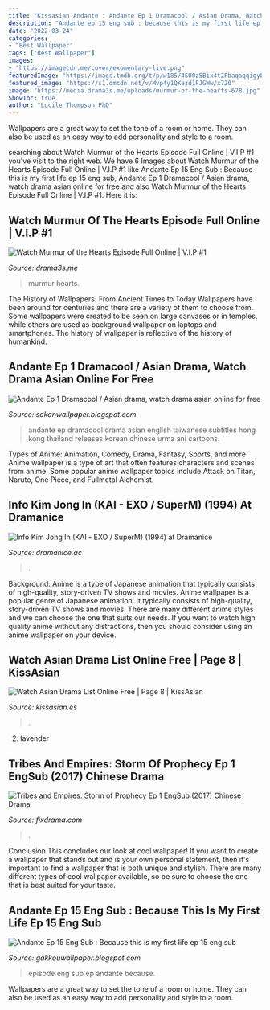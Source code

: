 ```yaml
---
title: "Kissasian Andante : Andante Ep 1 Dramacool / Asian Drama, Watch Drama Asian Online For Free"
description: "Andante ep 15 eng sub : because this is my first life ep 15 eng sub"
date: "2022-03-24"
categories:
- "Best Wallpaper"
tags: ["Best Wallpaper"]
images:
- "https://imagecdn.me/cover/exomentary-live.png"
featuredImage: "https://image.tmdb.org/t/p/w185/4SU0z5Bix4t2FbaqaqqigyL1ah4.jpg"
featured_image: "https://s1.dmcdn.net/v/Mvp4y1QKezd1FJGWw/x720"
image: "https://media.drama3s.me/uploads/murmur-of-the-hearts-678.jpg"
ShowToc: true
author: "Lucile Thompson PhD"
---
```



Wallpapers are a great way to set the tone of a room or home. They can also be used as an easy way to add personality and style to a room.

	

		
searching about Watch Murmur of the Hearts Episode Full Online | V.I.P #1 you've visit to the right web. We have 6 Images about Watch Murmur of the Hearts Episode Full Online | V.I.P #1 like Andante Ep 15 Eng Sub : Because this is my first life ep 15 eng sub, Andante Ep 1 Dramacool / Asian drama, watch drama asian online for free and also Watch Murmur of the Hearts Episode Full Online | V.I.P #1. Here it is:
		
    
## Watch Murmur Of The Hearts Episode Full Online | V.I.P #1

<img loading=lazy src="https://media.drama3s.me/uploads/murmur-of-the-hearts-678.jpg" onerror="this.onerror=null;this.src='https://tse1.mm.bing.net/th?id=OIP.Bb8WtBlMDf124JhLZPGcjAAAAA&amp;pid=15.1';" alt="Watch Murmur of the Hearts Episode Full Online | V.I.P #1">

_Source: drama3s.me_

>murmur hearts. 

	

The History of Wallpapers: From Ancient Times to Today
Wallpapers have been around for centuries and there are a variety of them to choose from. Some wallpapers were created to be seen on large canvases or in temples, while others are used as background wallpaper on laptops and smartphones. The history of wallpaper is reflective of the history of humankind.

    
## Andante Ep 1 Dramacool / Asian Drama, Watch Drama Asian Online For Free

<img loading=lazy src="https://s1.dmcdn.net/v/Mvp4y1QKezd1FJGWw/x720" onerror="this.onerror=null;this.src='https://tse4.mm.bing.net/th?id=OIP.za8B8bTDvxZumjopPZCaZQHaEK&amp;pid=15.1';" alt="Andante Ep 1 Dramacool / Asian drama, watch drama asian online for free">

_Source: sakanwallpaper.blogspot.com_

>andante ep dramacool drama asian english taiwanese subtitles hong kong thailand releases korean chinese urma ani cartoons. 

	

Types of Anime: Animation, Comedy, Drama, Fantasy, Sports, and more
Anime wallpaper is a type of art that often features characters and scenes from anime. Some popular anime wallpaper topics include Attack on Titan, Naruto, One Piece, and Fullmetal Alchemist.

    
## Info Kim Jong In (KAI - EXO / SuperM) (1994) At Dramanice

<img loading=lazy src="https://imagecdn.me/cover/exomentary-live.png" onerror="this.onerror=null;this.src='https://tse1.mm.bing.net/th?id=OIP.bS1HmsFcbOq2LkxnppdYUQAAAA&amp;pid=15.1';" alt="Info Kim Jong In (KAI - EXO / SuperM) (1994) at Dramanice">

_Source: dramanice.ac_

>. 

	

Background: Anime is a type of Japanese animation that typically consists of high-quality, story-driven TV shows and movies.
Anime wallpaper is a popular genre of Japanese animation. It typically consists of high-quality, story-driven TV shows and movies. There are many different anime styles and we can choose the one that suits our needs. If you want to watch high quality anime without any distractions, then you should consider using an anime wallpaper on your device.

    
## Watch Asian Drama List Online Free | Page 8 | KissAsian

<img loading=lazy src="https://kissasian.es/media/imagesv2/2019/08/Ano-ko-no-Toriko-2018.jpg" onerror="this.onerror=null;this.src='https://tse4.mm.bing.net/th?id=OIP.5n4CImgqaBls7mDoC_Kl2QAAAA&amp;pid=15.1';" alt="Watch Asian Drama List Online Free | Page 8 | KissAsian">

_Source: kissasian.es_

>. 

	

2. lavender 

    
## Tribes And Empires: Storm Of Prophecy Ep 1 EngSub (2017) Chinese Drama

<img loading=lazy src="https://imgur.fixdrama.com/poster/820/andante-korean-2017-1.jpg?type=small" onerror="this.onerror=null;this.src='https://tse1.mm.bing.net/th?id=OIP._imAJBZqtXMulYW10MTgpQHaKc&amp;pid=15.1';" alt="Tribes and Empires: Storm of Prophecy Ep 1 EngSub (2017) Chinese Drama">

_Source: fixdrama.com_

>. 

	

Conclusion
This concludes our look at cool wallpaper! If you want to create a wallpaper that stands out and is your own personal statement, then it's important to find a wallpaper that is both unique and stylish. There are many different types of cool wallpaper available, so be sure to choose the one that is best suited for your taste.

    
## Andante Ep 15 Eng Sub : Because This Is My First Life Ep 15 Eng Sub

<img loading=lazy src="https://image.tmdb.org/t/p/w185/4SU0z5Bix4t2FbaqaqqigyL1ah4.jpg" onerror="this.onerror=null;this.src='https://tse1.mm.bing.net/th?id=OIP.T5gjLUrfVBX0axd4OZe3YgAAAA&amp;pid=15.1';" alt="Andante Ep 15 Eng Sub : Because this is my first life ep 15 eng sub">

_Source: gakkouwallpaper.blogspot.com_

>episode eng sub ep andante because. 

	

Wallpapers are a great way to set the tone of a room or home. They can also be used as an easy way to add personality and style to a room.

